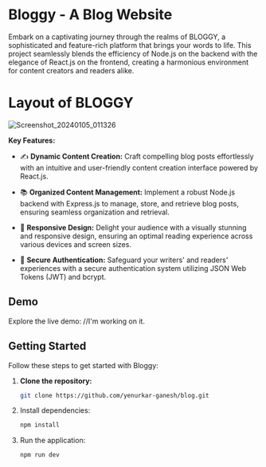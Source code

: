 #  Bloggy - A Blog Website


Embark on a captivating journey through the realms of BLOGGY, a sophisticated and feature-rich platform that brings your words to life. This project seamlessly blends the efficiency of Node.js on the backend with the elegance of React.js on the frontend, creating a harmonious environment for content creators and readers alike.

#  Layout of BLOGGY
![Screenshot_20240105_011326](https://github.com/yenurkar-ganesh/blog/assets/122092957/ce8660c3-c8ee-417f-8e7c-37255a19ade8)


**Key Features:**

- ✍️ **Dynamic Content Creation:** Craft compelling blog posts effortlessly with an intuitive and user-friendly content creation interface powered by React.js.
  
- 📚 **Organized Content Management:** Implement a robust Node.js backend with Express.js to manage, store, and retrieve blog posts, ensuring seamless organization and retrieval.
  
- 🎨 **Responsive Design:** Delight your audience with a visually stunning and responsive design, ensuring an optimal reading experience across various devices and screen sizes.
  
- 🔐 **Secure Authentication:** Safeguard your writers' and readers' experiences with a secure authentication system utilizing JSON Web Tokens (JWT) and bcrypt.

## Demo

Explore the live demo: //I'm working on it.

## Getting Started

Follow these steps to get started with Bloggy:

1. **Clone the repository:**
   ```bash
   git clone https://github.com/yenurkar-ganesh/blog.git
2. Install dependencies:
   ```bash
   npm install
3. Run the application:
   ```bash
   npm run dev
